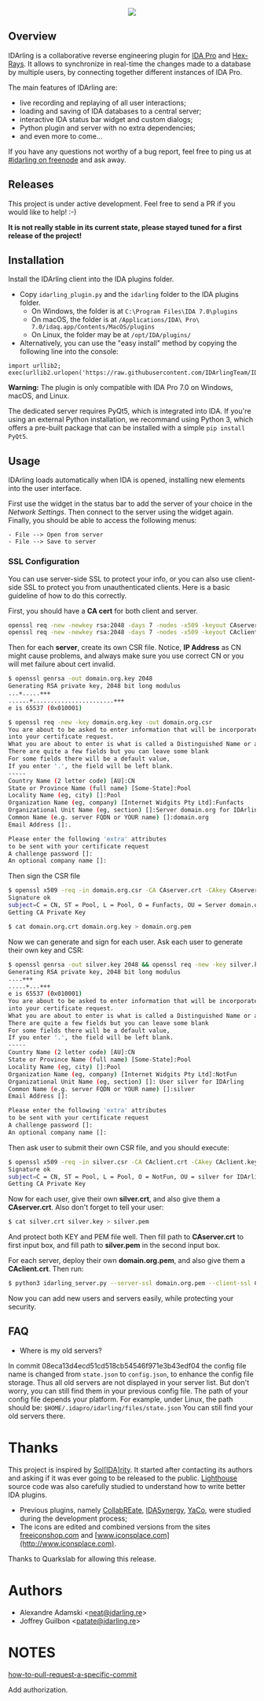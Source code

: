 <p align="center">
    <img src="https://i.imgur.com/9Vxm0Fn.png" />
</p>

## Overview

IDArling is a collaborative reverse engineering plugin for [IDA Pro](https://www.hex-rays.com/products/ida/)
and [Hex-Rays](https://www.hex-rays.com/products/decompiler/index.shtml). It
allows to synchronize in real-time the changes made to a database by multiple
users, by connecting together different instances of IDA Pro.

The main features of IDArling are:
* live recording and replaying of all user interactions;
* loading and saving of IDA databases to a central server;
* interactive IDA status bar widget and custom dialogs;
* Python plugin and server with no extra dependencies;
* and even more to come...

If you have any questions not worthy of a bug report, feel free to ping us at
[#idarling on freenode](https://kiwiirc.com/client/irc.freenode.net/idarling)
and ask away.

## Releases

This project is under active development. Feel free to send a PR if you would
like to help! :-)

**It is not really stable in its current state, please stayed tuned for a first
release of the project!**

## Installation

Install the IDArling client into the IDA plugins folder.

- Copy `idarling_plugin.py` and the `idarling` folder to the IDA plugins folder.
    - On Windows, the folder is at `C:\Program Files\IDA 7.0\plugins`
    - On macOS, the folder is at `/Applications/IDA\ Pro\ 7.0/idaq.app/Contents/MacOS/plugins`
    - On Linux, the folder may be at `/opt/IDA/plugins/`
- Alternatively, you can use the "easy install" method by copying the following
line into the console:
```
import urllib2; exec(urllib2.urlopen('https://raw.githubusercontent.com/IDArlingTeam/IDArling/master/easy_install.py')).read()
```

**Warning:** The plugin is only compatible with IDA Pro 7.0 on Windows, macOS,
and Linux.

The dedicated server requires PyQt5, which is integrated into IDA. If you're
using an external Python installation, we recommand using Python 3, which offers
a pre-built package that can be installed with a simple `pip install PyQt5`.

## Usage

IDArling loads automatically when IDA is opened, installing new elements into
the user interface.

First use the widget in the status bar to add the server of your choice in the
*Network Settings*. Then connect to the server using the widget again. Finally,
you should be able to access the following menus:

```
- File --> Open from server
- File --> Save to server
```

### SSL Configuration

You can use server-side SSL to protect your info, or you can also use client-side
SSL to protect you from unauthenticated clients. Here is a basic guideline of how
to do this correctly.

First, you should have a **CA cert** for both client and server.

```bash
openssl req -new -newkey rsa:2048 -days 7 -nodes -x509 -keyout CAserver.key -out CAserver.crt
openssl req -new -newkey rsa:2048 -days 7 -nodes -x509 -keyout CAclient.key -out CAclient.crt
```

Then for each **server**, create its own CSR file. Notice, **IP Address** as CN might cause
problems, and always make sure you use correct CN or you will met failure about cert invalid.

```bash
$ openssl genrsa -out domain.org.key 2048
Generating RSA private key, 2048 bit long modulus
...+.....+++
......+.......................+++
e is 65537 (0x010001)

$ openssl req -new -key domain.org.key -out domain.org.csr
You are about to be asked to enter information that will be incorporated
into your certificate request.
What you are about to enter is what is called a Distinguished Name or a DN.
There are quite a few fields but you can leave some blank
For some fields there will be a default value,
If you enter '.', the field will be left blank.
-----
Country Name (2 letter code) [AU]:CN
State or Province Name (full name) [Some-State]:Pool
Locality Name (eg, city) []:Pool
Organization Name (eg, company) [Internet Widgits Pty Ltd]:Funfacts
Organizational Unit Name (eg, section) []:Server domain.org for IDArling
Common Name (e.g. server FQDN or YOUR name) []:domain.org
Email Address []:.

Please enter the following 'extra' attributes
to be sent with your certificate request
A challenge password []:
An optional company name []:
```

Then sign the CSR file

```bash
$ openssl x509 -req -in domain.org.csr -CA CAserver.crt -CAkey CAserver.key -CAcreateserial -out domain.org.crt
Signature ok
subject=C = CN, ST = Pool, L = Pool, O = Funfacts, OU = Server domain.org for IDArling, CN = domain.org
Getting CA Private Key

$ cat domain.org.crt domain.org.key > domain.org.pem
```

Now we can generate and sign for each user. Ask each user to generate their own key and CSR:

```bash
$ openssl genrsa -out silver.key 2048 && openssl req -new -key silver.key -out silver.csr
Generating RSA private key, 2048 bit long modulus
....+++
.....+...+++
e is 65537 (0x010001)
You are about to be asked to enter information that will be incorporated
into your certificate request.
What you are about to enter is what is called a Distinguished Name or a DN.
There are quite a few fields but you can leave some blank
For some fields there will be a default value,
If you enter '.', the field will be left blank.
-----
Country Name (2 letter code) [AU]:CN
State or Province Name (full name) [Some-State]:Pool
Locality Name (eg, city) []:Pool
Organization Name (eg, company) [Internet Widgits Pty Ltd]:NotFun
Organizational Unit Name (eg, section) []: User silver for IDArling
Common Name (e.g. server FQDN or YOUR name) []:silver
Email Address []:

Please enter the following 'extra' attributes
to be sent with your certificate request
A challenge password []:
An optional company name []:
```

Then ask user to submit their own CSR file, and you should execute:

```bash
$ openssl x509 -req -in silver.csr -CA CAclient.crt -CAkey CAclient.key -CAcreateserial -out silver.crt 
Signature ok
subject=C = CN, ST = Pool, L = Pool, O = NotFun, OU = silver for IDArling, CN = silver
Getting CA Private Key
```

Now for each user, give their own **silver.crt**, and also give them a **CAserver.crt**. Also don't forget
to tell your user:

```bash
$ cat silver.crt silver.key > silver.pem
```

And protect both KEY and PEM file well. Then fill path to **CAserver.crt** to first input box, and fill
path to **silver.pem** in the second input box.

For each server, deploy their own **domain.org.pem**, and also give them a **CAclient.crt**. Then run:

```bash
$ python3 idarling_server.py --server-ssl domain.org.pem --client-ssl CAclient.crt -h domain.org -p 39393
```

Now you can add new users and servers easily, while protecting your security.

## FAQ

* Where is my old servers?

In commit 08eca13d4ecd51cd518cb54546f971e3b43edf04 the config file name is changed
from `state.json` to `config.json`, to enhance the config file storage. Thus all
old servers are not displayed in your server list. But don't worry, you can still
find them in your previous config file. The path of your config file depends
your platform. For example, under Linux, the path should be: 
`$HOME/.idapro/idarling/files/state.json`
You can still find your old servers there.

# Thanks

This project is inspired by [Sol[IDA]rity](https://solidarity.re/). It started
after contacting its authors and asking if it was ever going to be released to
the public. [Lighthouse](https://github.com/gaasedelen/lighthouse) source code
was also carefully studied to understand how to write better IDA plugins.

* Previous plugins, namely [CollabREate](https://github.com/cseagle/collabREate),
[IDASynergy](https://github.com/CubicaLabs/IDASynergy),
[YaCo](https://github.com/DGA-MI-SSI/YaCo), were studied during the development
process;
* The icons are edited and combined versions from the sites [freeiconshop.com](http://freeiconshop.com/)
and [www.iconsplace.com](http://www.iconsplace.com).

Thanks to Quarkslab for allowing this release.

# Authors

* Alexandre Adamski <<neat@idarling.re>>
* Joffrey Guilbon <<patate@idarling.re>>

# NOTES

[how-to-pull-request-a-specific-commit](https://stackoverflow.com/questions/34027850/how-to-pull-request-a-specific-commit)

Add authorization.
